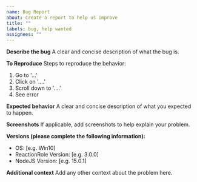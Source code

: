 ```yaml
---
name: Bug Report
about: Create a report to help us improve
title: ""
labels: bug, help wanted
assignees: ""
---
```


**Describe the bug**
A clear and concise description of what the bug is.

**To Reproduce**
Steps to reproduce the behavior:

1. Go to '...'
2. Click on '....'
3. Scroll down to '....'
4. See error

**Expected behavior**
A clear and concise description of what you expected to happen.

**Screenshots**
If applicable, add screenshots to help explain your problem.

**Versions (please complete the following information):**

-   OS: [e.g. Win10]
-   ReactionRole Version: [e.g. 3.0.0]
-   NodeJS Version: [e.g. 15.0.1]

**Additional context**
Add any other context about the problem here.
